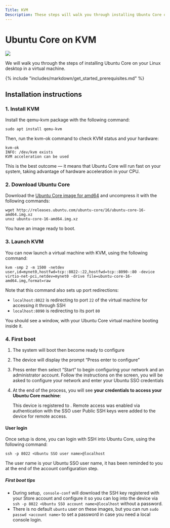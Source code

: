 ```yaml
---
Title: KVM
Description: These steps will walk you through installing Ubuntu Core on your Linux desktop in a virtual machine.
---
```

# Ubuntu Core on KVM
![](http://i.imgur.com/SYwbSCl.png)

We will walk you through the steps of installing Ubuntu Core on your Linux desktop in a virtual machine.

{% include "includes/markdown/get_started_prerequisites.md" %}

## Installation instructions

### 1. Install KVM

Install the qemu-kvm package with the following command:

    sudo apt install qemu-kvm

Then, run the kvm-ok command to check KVM status and your hardware:

    kvm-ok
    INFO: /dev/kvm exists
    KVM acceleration can be used

This is the best outcome — it means that Ubuntu Core will run fast on your system, taking advantage of hardware acceleration in your CPU.

### 2. Download Ubuntu Core

Download the [Ubuntu Core image for amd64](http://releases.ubuntu.com/ubuntu-core/16/ubuntu-core-16-amd64.img.xz) and uncompress it with the following commands:

    wget http://releases.ubuntu.com/ubuntu-core/16/ubuntu-core-16-amd64.img.xz
    unxz ubuntu-core-16-amd64.img.xz

You have an image ready to boot.

### 3. Launch KVM

You can now launch a virtual machine with KVM, using the following command:

    kvm -smp 2 -m 1500 -netdev user,id=mynet0,hostfwd=tcp::8022-:22,hostfwd=tcp::8090-:80 -device virtio-net-pci,netdev=mynet0 -drive file=ubuntu-core-16-amd64.img,format=raw

Note that this command also sets up port redirections:

* `localhost:8022` is redirecting to port `22` of the virtual machine for accessing it through SSH
* `localhost:8090` is redirecting to its port `80`

You should see a window, with your Ubuntu Core virtual machine booting inside it.

### 4. First boot

  1. The system will boot then become ready to configure
  2. The device will display the prompt “Press enter to configure”
  3. Press enter then select “Start” to begin configuring your network and an administrator account. Follow the instructions on the screen, you will be asked to configure your network and enter your Ubuntu SSO credentials
  4. At the end of the process, you will see **your credentials to access your Ubuntu Core machine**:

        This device is registered to <Ubuntu SSO email address>.
        Remote access was enabled via authentication with the SSO user <Ubuntu SSO user name>
        Public SSH keys were added to the device for remote access.

#### User login

Once setup is done, you can login with SSH into Ubuntu Core, using the following command:

    ssh -p 8022 <Ubuntu SSO user name>@localhost

The user name is your Ubuntu SSO user name, it has been reminded to you at the
end of the account configuration step.

##### First boot tips

  * During setup,` console-conf` will download the SSH key registered with your Store account and configure it so you can log into the device via `ssh -p 8022 <Ubuntu SSO account name>@localhost` without a password.
  * There is no default `ubuntu` user on these images, but you can run `sudo passwd <account name>` to set a password in case you need a local console login.
